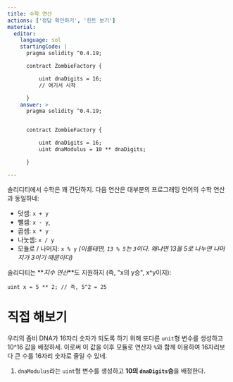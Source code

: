 ```yaml
---
title: 수학 연산
actions: ['정답 확인하기', '힌트 보기']
material:
  editor:
    language: sol
    startingCode: |
      pragma solidity ^0.4.19;

      contract ZombieFactory {

          uint dnaDigits = 16;
          // 여기서 시작

      }
    answer: >
      pragma solidity ^0.4.19;


      contract ZombieFactory {

          uint dnaDigits = 16;
          uint dnaModulus = 10 ** dnaDigits;

      }

---
```


솔리디티에서 수학은 꽤 간단하지. 다음 연산은 대부분의 프로그래밍 언어의 수학 연산과 동일하네:

* 덧셈: `x + y`
* 뺄셈: `x - y`,
* 곱셈: `x * y`
* 나눗셈: `x / y`
* 모듈로 / 나머지: `x % y` _(이를테면, `13 % 5`는 `3`이다. 왜냐면 13을 5로 나누면 나머지가 3이기 때문이다)_

솔리디티는 **_지수 연산_**도 지원하지 (즉, "x의 y승", x^y이지):

```
uint x = 5 ** 2; // 즉, 5^2 = 25
```

# 직접 해보기

우리의 좀비 DNA가 16자리 숫자가 되도록 하기 위해 또다른 `unit`형 변수를 생성하고 10^16 값을 배정하세. 이로써 이 값을 이후 모듈로 연산자 `%`와 함께 이용하여 16자리보다 큰 수를 16자리 숫자로 줄일 수 있네. 

1. `dnaModulus`라는 `uint`형 변수를 생성하고 **10의 `dnaDigits`승**을 배정한다.
